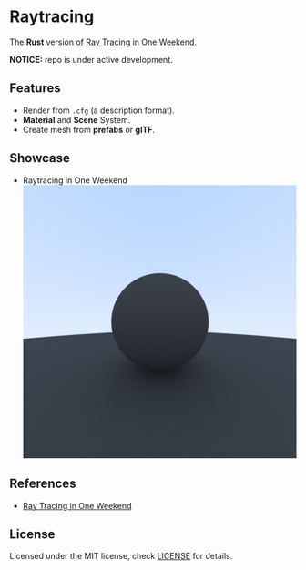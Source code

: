 # Raytracing
The **Rust** version of [Ray Tracing in One Weekend](https://raytracing.github.io).

**NOTICE:** repo is under active development.

## Features
- Render from `.cfg` (a description format).
- **Material** and **Scene** System.
- Create mesh from **prefabs** or **glTF**.

## Showcase
- Raytracing in One Weekend
![](./showcase/oneweek.png)

## References
- [Ray Tracing in One Weekend](https://raytracing.github.io)


## License
Licensed under the MIT license, check [LICENSE](LICENSE) for details.